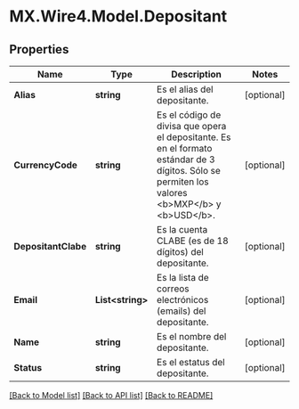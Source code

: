 # MX.Wire4.Model.Depositant
## Properties

Name | Type | Description | Notes
------------ | ------------- | ------------- | -------------
**Alias** | **string** | Es el alias del depositante. | [optional] 
**CurrencyCode** | **string** | Es el código de divisa que opera el depositante. Es en el formato estándar de 3 dígitos. Sólo se permiten los valores &lt;b&gt;MXP&lt;/b&gt; y &lt;b&gt;USD&lt;/b&gt;. | [optional] 
**DepositantClabe** | **string** | Es la cuenta CLABE (es de 18 dígitos) del depositante. | [optional] 
**Email** | **List&lt;string&gt;** | Es la lista de correos electrónicos (emails) del depositante. | [optional] 
**Name** | **string** | Es el nombre del depositante. | [optional] 
**Status** | **string** | Es el estatus del depositante. | [optional] 

[[Back to Model list]](../README.md#documentation-for-models) [[Back to API list]](../README.md#documentation-for-api-endpoints) [[Back to README]](../README.md)


